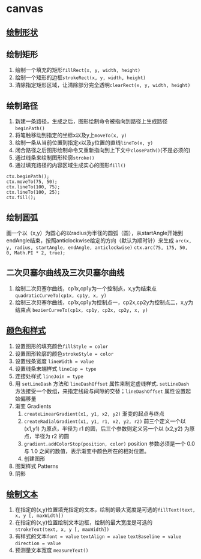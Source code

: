 # canvas
## [绘制形状](shape.html)
## 绘制矩形
  1. 绘制一个填充的矩形`fillRect(x, y, width, height)`
  2. 绘制一个矩形的边框`strokeRect(x, y, width, height)`
  3. 清除指定矩形区域，让清除部分完全透明`clearRect(x, y, width, height)`
## 绘制路径
  1. 新建一条路径，生成之后，图形绘制命令被指向到路径上生成路径`beginPath()`
  2. 将笔触移动到指定的坐标x以及y上`moveTo(x, y)`
  3. 绘制一条从当前位置到指定x以及y位置的直线`lineTo(x, y)`
  4. 闭合路径之后图形绘制命令又重新指向到上下文中`closePath()`(不是必须的)
  5. 通过线条来绘制图形轮廓`stroke()`
  6. 通过填充路径的内容区域生成实心的图形`fill()`
  ```
  ctx.beginPath();
  ctx.moveTo(75, 50);
  ctx.lineTo(100, 75);
  ctx.lineTo(100, 25);
  ctx.fill();
  ```
## 绘制圆弧
画一个以（x,y）为圆心的以radius为半径的圆弧（圆），从startAngle开始到endAngle结束，按照anticlockwise给定的方向（默认为顺时针）来生成
`arc(x, y, radius, startAngle, endAngle, anticlockwise)`
`ctx.arc(75, 175, 50, 0, Math.PI * 2, true);`
## 二次贝塞尔曲线及三次贝塞尔曲线
  1. 绘制二次贝塞尔曲线，cp1x,cp1y为一个控制点，x,y为结束点 `quadraticCurveTo(cp1x, cp1y, x, y)`
  2. 绘制三次贝塞尔曲线，cp1x,cp1y为控制点一，cp2x,cp2y为控制点二，x,y为结束点 `bezierCurveTo(cp1x, cp1y, cp2x, cp2y, x, y)`
## [颜色和样式](color.html)
  1. 设置图形的填充颜色`fillStyle = color`
  2. 设置图形轮廓的颜色`strokeStyle = color`
  3. 设置线条宽度 `lineWidth = value`
  4. 设置线条末端样式 `lineCap = type`
  5. 连接处样式  `lineJoin = type`
  6. 用 `setLineDash` 方法和 `lineDashOffset` 属性来制定虚线样式. `setLineDash` 方法接受一个数组，来指定线段与间隙的交替；`lineDashOffset` 属性设置起始偏移量
  7. 渐变 Gradients
      1. `createLinearGradient(x1, y1, x2, y2)` 渐变的起点与终点
      2. `createRadialGradient(x1, y1, r1, x2, y2, r2)` 前三个定义一个以 (x1,y1) 为原点，半径为 r1 的圆，后三个参数则定义另一个以 (x2,y2) 为原点，半径为 r2 的圆
      3. `gradient.addColorStop(position, color)` position 参数必须是一个 0.0 与 1.0 之间的数值，表示渐变中颜色所在的相对位置。
      4. 创建图形
  8. 图案样式 Patterns 
  9. 阴影
## [绘制文本](text.html)
  1. 在指定的(x,y)位置填充指定的文本，绘制的最大宽度是可选的`fillText(text, x, y [, maxWidth])`
  2. 在指定的(x,y)位置绘制文本边框，绘制的最大宽度是可选的`strokeText(text, x, y [, maxWidth])`
  3. 有样式的文本`font = value` `textAlign = value` `textBaseline = value` `direction = value`
  4. 预测量文本宽度 `measureText()`